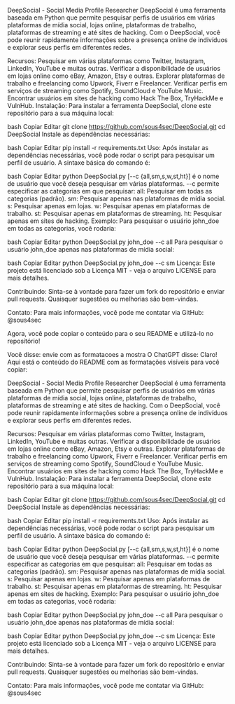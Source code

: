 DeepSocial - Social Media Profile Researcher
DeepSocial é uma ferramenta baseada em Python que permite pesquisar perfis de usuários em várias plataformas de mídia social, lojas online, plataformas de trabalho, plataformas de streaming e até sites de hacking. Com o DeepSocial, você pode reunir rapidamente informações sobre a presença online de indivíduos e explorar seus perfis em diferentes redes.

Recursos:
Pesquisar em várias plataformas como Twitter, Instagram, LinkedIn, YouTube e muitas outras.
Verificar a disponibilidade de usuários em lojas online como eBay, Amazon, Etsy e outras.
Explorar plataformas de trabalho e freelancing como Upwork, Fiverr e Freelancer.
Verificar perfis em serviços de streaming como Spotify, SoundCloud e YouTube Music.
Encontrar usuários em sites de hacking como Hack The Box, TryHackMe e VulnHub.
Instalação:
Para instalar a ferramenta DeepSocial, clone este repositório para a sua máquina local:

bash
Copiar
Editar
git clone https://github.com/sous4sec/DeepSocial.git
cd DeepSocial
Instale as dependências necessárias:

bash
Copiar
Editar
pip install -r requirements.txt
Uso:
Após instalar as dependências necessárias, você pode rodar o script para pesquisar um perfil de usuário. A sintaxe básica do comando é:

bash
Copiar
Editar
python DeepSocial.py <username> [--c {all,sm,s,w,st,ht}]
<username> é o nome de usuário que você deseja pesquisar em várias plataformas.
--c permite especificar as categorias em que pesquisar:
all: Pesquisar em todas as categorias (padrão).
sm: Pesquisar apenas nas plataformas de mídia social.
s: Pesquisar apenas em lojas.
w: Pesquisar apenas em plataformas de trabalho.
st: Pesquisar apenas em plataformas de streaming.
ht: Pesquisar apenas em sites de hacking.
Exemplo:
Para pesquisar o usuário john_doe em todas as categorias, você rodaria:

bash
Copiar
Editar
python DeepSocial.py john_doe --c all
Para pesquisar o usuário john_doe apenas nas plataformas de mídia social:

bash
Copiar
Editar
python DeepSocial.py john_doe --c sm
Licença:
Este projeto está licenciado sob a Licença MIT - veja o arquivo LICENSE para mais detalhes.

Contribuindo:
Sinta-se à vontade para fazer um fork do repositório e enviar pull requests. Quaisquer sugestões ou melhorias são bem-vindas.

Contato:
Para mais informações, você pode me contatar via GitHub: @sous4sec

Agora, você pode copiar o conteúdo para o seu README e utilizá-lo no repositório!







Você disse:
envie com as formatacoes a mostra
O ChatGPT disse:
Claro! Aqui está o conteúdo do README com as formatações visíveis para você copiar:

DeepSocial - Social Media Profile Researcher
DeepSocial é uma ferramenta baseada em Python que permite pesquisar perfis de usuários em várias plataformas de mídia social, lojas online, plataformas de trabalho, plataformas de streaming e até sites de hacking. Com o DeepSocial, você pode reunir rapidamente informações sobre a presença online de indivíduos e explorar seus perfis em diferentes redes.

Recursos:
Pesquisar em várias plataformas como Twitter, Instagram, LinkedIn, YouTube e muitas outras.
Verificar a disponibilidade de usuários em lojas online como eBay, Amazon, Etsy e outras.
Explorar plataformas de trabalho e freelancing como Upwork, Fiverr e Freelancer.
Verificar perfis em serviços de streaming como Spotify, SoundCloud e YouTube Music.
Encontrar usuários em sites de hacking como Hack The Box, TryHackMe e VulnHub.
Instalação:
Para instalar a ferramenta DeepSocial, clone este repositório para a sua máquina local:

bash
Copiar
Editar
git clone https://github.com/sous4sec/DeepSocial.git
cd DeepSocial
Instale as dependências necessárias:

bash
Copiar
Editar
pip install -r requirements.txt
Uso:
Após instalar as dependências necessárias, você pode rodar o script para pesquisar um perfil de usuário. A sintaxe básica do comando é:

bash
Copiar
Editar
python DeepSocial.py <username> [--c {all,sm,s,w,st,ht}]
<username> é o nome de usuário que você deseja pesquisar em várias plataformas.
--c permite especificar as categorias em que pesquisar:
all: Pesquisar em todas as categorias (padrão).
sm: Pesquisar apenas nas plataformas de mídia social.
s: Pesquisar apenas em lojas.
w: Pesquisar apenas em plataformas de trabalho.
st: Pesquisar apenas em plataformas de streaming.
ht: Pesquisar apenas em sites de hacking.
Exemplo:
Para pesquisar o usuário john_doe em todas as categorias, você rodaria:

bash
Copiar
Editar
python DeepSocial.py john_doe --c all
Para pesquisar o usuário john_doe apenas nas plataformas de mídia social:

bash
Copiar
Editar
python DeepSocial.py john_doe --c sm
Licença:
Este projeto está licenciado sob a Licença MIT - veja o arquivo LICENSE para mais detalhes.

Contribuindo:
Sinta-se à vontade para fazer um fork do repositório e enviar pull requests. Quaisquer sugestões ou melhorias são bem-vindas.

Contato:
Para mais informações, você pode me contatar via GitHub: @sous4sec


